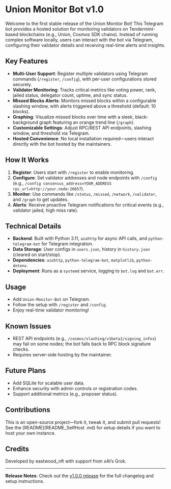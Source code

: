 # Union Monitor Bot v1.0

Welcome to the first stable release of the Union Monitor Bot! This Telegram bot provides a hosted solution for monitoring validators on Tendermint-based blockchains (e.g., Union, Cosmos SDK chains). Instead of running complex software locally, users can interact with the bot via Telegram, configuring their validator details and receiving real-time alerts and insights.

## Key Features

- **Multi-User Support**: Register multiple validators using Telegram commands (`/register`, `/config`), with per-user configurations stored securely.
- **Validator Monitoring**: Tracks critical metrics like voting power, rank, jailed status, delegator count, uptime, and sync status.
- **Missed Blocks Alerts**: Monitors missed blocks within a configurable slashing window, with alerts triggered above a threshold (default: 10 blocks).
- **Graphing**: Visualize missed blocks over time with a sleek, black-background graph featuring an orange trend line (`/graph`).
- **Customizable Settings**: Adjust RPC/REST API endpoints, slashing window, and threshold via Telegram.
- **Hosted Convenience**: No local installation required—users interact directly with the bot hosted by the maintainers.

## How It Works

1. **Register**: Users start with `/register` to enable monitoring.
2. **Configure**: Set validator addresses and node endpoints with `/config` (e.g., `/config consensus_address=YOUR_ADDRESS rpc_url=http://your.node:26657`).
3. **Monitor**: Use commands like `/status`, `/missed`, `/network`, `/validator`, and `/graph` to get updates.
4. **Alerts**: Receive proactive Telegram notifications for critical events (e.g., validator jailed, high miss rate).

## Technical Details

- **Backend**: Built with Python 3.11, `aiohttp` for async API calls, and `python-telegram-bot` for Telegram integration.
- **Data Storage**: User configs in `users.json`, history in `history.json` (cleared on start/stop).
- **Dependencies**: `aiohttp`, `python-telegram-bot`, `matplotlib`, `python-dotenv`.
- **Deployment**: Runs as a `systemd` service, logging to `bot.log` and `bot.err`.

## Usage

- Add `Union-Monitor-Bot` on Telegram.
- Follow the setup with `/register` and `/config`.
- Enjoy real-time validator monitoring!

## Known Issues

- REST API endpoints (e.g., `/cosmos/slashing/v1beta1/signing_infos`) may fail on some nodes; the bot falls back to RPC block signature checks.
- Requires server-side hosting by the maintainer.

## Future Plans

- Add SQLite for scalable user data.
- Enhance security with admin controls or registration codes.
- Support additional metrics (e.g., proposer status).

## Contributions

This is an open-source project—fork it, tweak it, and submit pull requests! See the [README](README_SelfHost
.md) for setup details if you want to host your own instance.

## Credits

Developed by eastwood_nft with support from xAI’s Grok.

---

**Release Notes**: Check out the [v1.0.0 release](https://github.com/yourusername/union-monitor/releases/tag/v1.0.0) for the full changelog and setup instructions.
